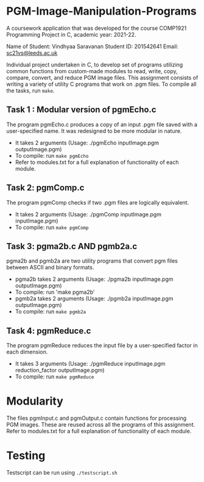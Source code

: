 # PGM-Image-Manipulation-Programs
A coursework application that was developed for the course COMP1921 Programming Project in C, academic year: 2021-22.

Name of Student: Vindhyaa Saravanan
Student ID: 201542641
Email: sc21vs@leeds.ac.uk

Individual project undertaken in C, to develop set of programs utilizing common functions from custom-made modules to read, write, copy, compare, convert, and reduce PGM image files. 
This assignment consists of writing a variety of utility C programs that work on .pgm files.
To compile all the tasks, run `make`.

## Task 1 : Modular version of pgmEcho.c
The program pgmEcho.c produces a copy of an input .pgm file saved with a user-specified name.
It was redesigned to be more modular in nature.
* It takes 2 arguments (Usage: ./pgmEcho inputImage.pgm outputImage.pgm)
* To compile: run `make pgmEcho`
* Refer to modules.txt for a full explanation of functionality of each module.

## Task 2: pgmComp.c
The program pgmComp checks if two .pgm files are logically equivalent.
* It takes 2 arguments (Usage: ./pgmComp inputImage.pgm inputImage.pgm)
* To compile: run `make pgmComp`

## Task 3: pgma2b.c AND pgmb2a.c
pgma2b and pgmb2a are two utility programs that convert pgm files between ASCII and binary formats.
* pgma2b takes 2 arguments (Usage: ./pgma2b inputImage.pgm outputImage.pgm)
* To compile: run 'make pgma2b'
* pgmb2a takes 2 arguments (Usage: ./pgmb2a inputImage.pgm outputImage.pgm)
* To compile: run `make pgmb2a`

## Task 4: pgmReduce.c
The program pgmReduce reduces the input file by a user-specified factor in each dimension.
* It takes 3 arguments (Usage: ./pgmReduce inputImage.pgm reduction_factor outputImage.pgm)
* To compile: run `make pgmReduce`


# Modularity
The files pgmInput.c and pgmOutput.c contain functions for processing PGM images.
These are reused across all the programs of this assignment.
Refer to modules.txt for a full explanation of functionality of each module.


# Testing
Testscript can be run using `./testscript.sh`
